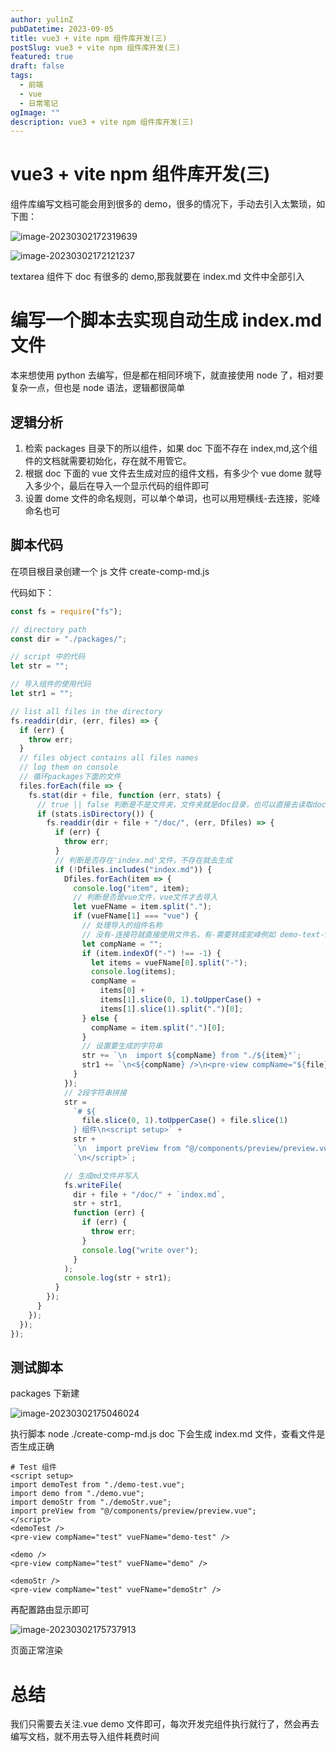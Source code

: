 ```yaml
---
author: yulinZ
pubDatetime: 2023-09-05
title: vue3 + vite npm 组件库开发(三)
postSlug: vue3 + vite npm 组件库开发(三)
featured: true
draft: false
tags:
  - 前端
  - vue
  - 日常笔记
ogImage: ""
description: vue3 + vite npm 组件库开发(三)
---
```


# vue3 + vite npm 组件库开发(三)

组件库编写文档可能会用到很多的 demo，很多的情况下，手动去引入太繁琐，如下图：

![image-20230302172319639](https://gitee.com/yulinzhu/pic-window/raw/master/image-20230302172319639.png)

![image-20230302172121237](https://gitee.com/yulinzhu/pic-window/raw/master/image-20230302172121237.png)

textarea 组件下 doc 有很多的 demo,那我就要在 index.md 文件中全部引入

# 编写一个脚本去实现自动生成 index.md 文件

本来想使用 python 去编写，但是都在相同环境下，就直接使用 node 了，相对要复杂一点，但也是 node 语法，逻辑都很简单

## 逻辑分析

1. 检索 packages 目录下的所以组件，如果 doc 下面不存在 index,md,这个组件的文档就需要初始化，存在就不用管它。
2. 根据 doc 下面的 vue 文件去生成对应的组件文档，有多少个 vue dome 就导入多少个，最后在导入一个显示代码的组件即可
3. 设置 dome 文件的命名规则，可以单个单词，也可以用短横线-去连接，驼峰命名也可

## 脚本代码

在项目根目录创建一个 js 文件 create-comp-md.js

代码如下：

```js
const fs = require("fs");

// directory path
const dir = "./packages/";

// script 中的代码
let str = "";

// 导入组件的使用代码
let str1 = "";

// list all files in the directory
fs.readdir(dir, (err, files) => {
  if (err) {
    throw err;
  }
  // files object contains all files names
  // log them on console
  // 循环packages下面的文件
  files.forEach(file => {
    fs.stat(dir + file, function (err, stats) {
      // true || false 判断是不是文件夹，文件夹就是doc目录，也可以直接去读取doc下的文件
      if (stats.isDirectory()) {
        fs.readdir(dir + file + "/doc/", (err, Dfiles) => {
          if (err) {
            throw err;
          }
          // 判断是否存在'index.md'文件，不存在就去生成
          if (!Dfiles.includes("index.md")) {
            Dfiles.forEach(item => {
              console.log("item", item);
              // 判断是否是vue文件，vue文件才去导入
              let vueFName = item.split(".");
              if (vueFName[1] === "vue") {
                // 处理导入的组件名称
                // 没有-连接符就直接使用文件名，有-需要转成驼峰例如 demo-text->demoText
                let compName = "";
                if (item.indexOf("-") !== -1) {
                  let items = vueFName[0].split("-");
                  console.log(items);
                  compName =
                    items[0] +
                    items[1].slice(0, 1).toUpperCase() +
                    items[1].slice(1).split(".")[0];
                } else {
                  compName = item.split(".")[0];
                }
                // 设置要生成的字符串
                str += `\n  import ${compName} from "./${item}"`;
                str1 += `\n<${compName} />\n<pre-view compName="${file}" vueFName="${vueFName[0]}" />\n`;
              }
            });
            // 2段字符串拼接
            str =
              `# ${
                file.slice(0, 1).toUpperCase() + file.slice(1)
              } 组件\n<script setup>` +
              str +
              `\n  import preView from "@/components/preview/preview.vue"` +
              `\n</script>`;

            // 生成md文件并写入
            fs.writeFile(
              dir + file + "/doc/" + `index.md`,
              str + str1,
              function (err) {
                if (err) {
                  throw err;
                }
                console.log("write over");
              }
            );
            console.log(str + str1);
          }
        });
      }
    });
  });
});
```

## 测试脚本

packages 下新建

![image-20230302175046024](https://gitee.com/yulinzhu/pic-window/raw/master/image-20230302175046024.png)

执行脚本 node ./create-comp-md.js doc 下会生成 index.md 文件，查看文件是否生成正确

```vue
# Test 组件
<script setup>
import demoTest from "./demo-test.vue";
import demo from "./demo.vue";
import demoStr from "./demoStr.vue";
import preView from "@/components/preview/preview.vue";
</script>
<demoTest />
<pre-view compName="test" vueFName="demo-test" />

<demo />
<pre-view compName="test" vueFName="demo" />

<demoStr />
<pre-view compName="test" vueFName="demoStr" />
```

再配置路由显示即可

![image-20230302175737913](https://gitee.com/yulinzhu/pic-window/raw/master/image-20230302175737913.png)

页面正常渲染

# 总结

我们只需要去关注.vue demo 文件即可，每次开发完组件执行就行了，然会再去编写文档，就不用去导入组件耗费时间
